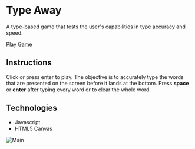 # Type Away

A type-based game that tests the user's capabilities in type accuracy and speed.

[Play Game](https://ellenahs808.github.io/type-away/)

## Instructions
Click or press enter to play. The objective is to accurately type the words that are presented on the screen before it lands at the bottom. Press **space** or **enter** after typing every word or to clear the whole word.

## Technologies
* Javascript
* HTML5 Canvas

![Main](demo/type-away-gif.gif)


